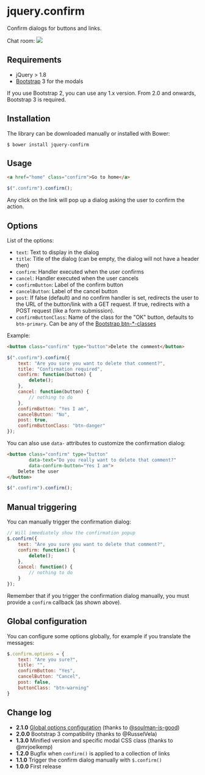 # jquery.confirm

Confirm dialogs for buttons and links.

Chat room: [![](https://badges.gitter.im/myclabs/jquery.confirm.png)](https://gitter.im/myclabs/jquery.confirm)

## Requirements

- jQuery > 1.8
- [Bootstrap](http://twitter.github.com/bootstrap/) 3 for the modals

If you use Bootstrap 2, you can use any 1.x version. From 2.0 and onwards, Bootstrap 3 is required.

## Installation

The library can be downloaded manually or installed with Bower:

```
$ bower install jquery-confirm
```

## Usage

```html
<a href="home" class="confirm">Go to home</a>
```

```javascript
$(".confirm").confirm();
```

Any click on the link will pop up a dialog asking the user to confirm the action.

## Options

List of the options:

* `text`: Text to display in the dialog
* `title`: Title of the dialog (can be empty, the dialog will not have a header then)
* `confirm`: Handler executed when the user confirms
* `cancel`: Handler executed when the user cancels
* `confirmButton`: Label of the confirm button
* `cancelButton`: Label of the cancel button
* `post`: If false (default) and no confirm handler is set, redirects the user to the URL of the button/link with a GET request. If true, redirects with a POST request (like a form submission).
* `confirmButtonClass`: Name of the class for the "OK" button, defaults to `btn-primary`. Can be any of the [Bootstrap btn-*-classes](http://getbootstrap.com/css/#buttons)

Example:

```html
<button class="confirm" type="button">Delete the comment</button>
```

```javascript
$(".confirm").confirm({
    text: "Are you sure you want to delete that comment?",
    title: "Confirmation required",
    confirm: function(button) {
        delete();
    },
    cancel: function(button) {
        // nothing to do
    },
    confirmButton: "Yes I am",
    cancelButton: "No",
    post: true,
    confirmButtonClass: "btn-danger"
});
```

You can also use `data-` attributes to customize the confirmation dialog:

```html
<button class="confirm" type="button"
        data-text="Do you really want to delete that comment?"
        data-confirm-button="Yes I am">
    Delete the user
</button>
```

```javascript
$(".confirm").confirm();
```

## Manual triggering

You can manually trigger the confirmation dialog:

```javascript
// Will immediately show the confirmation popup
$.confirm({
    text: "Are you sure you want to delete that comment?",
    confirm: function() {
        delete();
    },
    cancel: function() {
        // nothing to do
    }
});
```

Remember that if you trigger the confirmation dialog manually, you must provide a `confirm` callback (as shown above).

## Global configuration

You can configure some options globally, for example if you translate the messages:

```javascript
$.confirm.options = {
    text: "Are you sure?",
    title: "",
    confirmButton: "Yes",
    cancelButton: "Cancel",
    post: false,
    buttonClass: "btn-warning"
}
```

## Change log

* **2.1.0** [Global options configuration](https://github.com/myclabs/jquery.confirm/pull/16) (thanks to [@soulman-is-good](https://github.com/soulman-is-good))
* **2.0.0** Bootstrap 3 compatibility (thanks to @RusselVela)
* **1.3.0** Minified version and specific modal CSS class (thanks to @mrjoelkemp)
* **1.2.0** Bugfix when `confirm()` is applied to a collection of links
* **1.1.0** Trigger the confirm dialog manually with `$.confirm()`
* **1.0.0** First release
